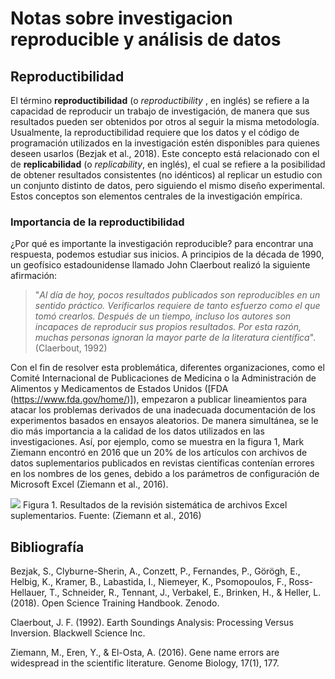 # Notas sobre investigacion reproducible y análisis de datos

## Reproductibilidad

El término **reproductibilidad** (o _reproductibility_ , en inglés) se refiere a la capacidad de reproducir un trabajo de investigación, de manera que sus resultados pueden ser obtenidos por otros al seguir la misma metodología. Usualmente, la reproductibilidad requiere que los datos y el código de programación utilizados en la investigación estén disponibles para quienes deseen usarlos (Bezjak et al., 2018). Este concepto está relacionado con el de **replicabilidad** (o _replicability_, en inglés), el cual se refiere a la posibilidad de obtener resultados consistentes (no idénticos) al replicar un estudio con un conjunto distinto de datos, pero siguiendo el mismo diseño experimental. Estos conceptos son elementos centrales de la investigación empírica. 

### Importancia de la reproductibilidad

¿Por qué es importante la investigación reproducible? para encontrar una respuesta, podemos estudiar sus inicios. A principios de la década de 1990, un geofísico estadounidense llamado John Claerbout realizó la siguiente afirmación: 
>"_Al día de hoy, pocos resultados publicados son reproducibles en un sentido práctico. Verificarlos requiere de tanto esfuerzo como el que tomó crearlos. Después de un tiempo, incluso los autores son incapaces de reproducir sus propios resultados. Por esta razón, muchas personas ignoran la mayor parte de la literatura científica_".
(Claerbout, 1992)

Con el fin de resolver esta problemática, diferentes organizaciones, como el Comité Internacional de Publicaciones de Medicina o la Administración de Alimentos y Medicamentos de Estados Unidos ([FDA (https://www.fda.gov/home/)]), empezaron a publicar lineamientos para atacar los problemas derivados de una inadecuada documentación de los experimentos basados en ensayos aleatorios. De manera simultánea, se le dio más importancia a la calidad de los datos utilizados en las investigaciones. Así, por ejemplo, como se muestra en la figura 1, Mark Ziemann encontró en 2016 que un 20% de los artículos con archivos de datos suplementarios publicados en revistas científicas contenían errores en los nombres de los genes, debido a los parámetros de configuración de Microsoft Excel (Ziemann et al., 2016). 

![](https://programacion-sig-2020.github.io/tarea-01-markdown/img/ZiemannEtAlFig1.png)
Figura 1. Resultados de la revisión sistemática de archivos Excel suplementarios. Fuente: (Ziemann et al., 2016)

## Bibliografía

Bezjak, S., Clyburne-Sherin, A., Conzett, P., Fernandes, P., Görögh, E., Helbig, K., Kramer, B., Labastida, I., Niemeyer, K., Psomopoulos, F., Ross-Hellauer, T., Schneider, R., Tennant, J., Verbakel, E., Brinken, H., & Heller, L. (2018). Open Science Training Handbook. Zenodo. [](https://doi.org/10.5281/ZENODO.1212496/)

Claerbout, J. F. (1992). Earth Soundings Analysis: Processing Versus Inversion. Blackwell Science Inc. 

Ziemann, M., Eren, Y., & El-Osta, A. (2016). Gene name errors are widespread in the scientific literature. Genome Biology, 17(1), 177. [](https://doi.org/10.1186/s13059-016-1044-7/)
